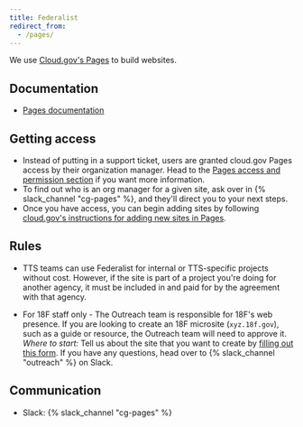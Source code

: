 ```yaml
---
title: Federalist
redirect_from:
  - /pages/
---
```


We use [Cloud.gov's Pages](https://cloud.gov/pages/) to build websites.

## Documentation

- [Pages documentation](https://cloud.gov/pages/documentation/)

## Getting access

- Instead of putting in a support ticket, users are granted cloud.gov Pages
  access by their organization manager. Head to the
  [Pages access and permission section](https://cloud.gov/pages/documentation/access-permissions/)
  if you want more information.
- To find out who is an org manager for a given site, ask over in
  {% slack_channel "cg-pages" %}, and they'll direct you to your next steps.
- Once you have access, you can begin adding sites by following
  [cloud.gov's instructions for adding new sites in Pages](https://cloud.gov/pages/documentation/#adding-a-new-site).

## Rules

- TTS teams can use Federalist for internal or TTS-specific projects without
  cost. However, if the site is part of a project you're doing for another
  agency, it must be included in and paid for by the agreement with that agency.

- For 18F staff only - The Outreach team is responsible for 18F's web presence.
  If you are looking to create an 18F microsite (`xyz.18f.gov`), such as a guide
  or resource, the Outreach team will need to approve it. _Where to start:_ Tell
  us about the site that you want to create by
  [filling out this form](https://goo.gl/forms/gnknCoYSRIF0gGrA3). If you have
  any questions, head over to {% slack_channel "outreach" %} on Slack.

## Communication

- Slack: {% slack_channel "cg-pages" %}
